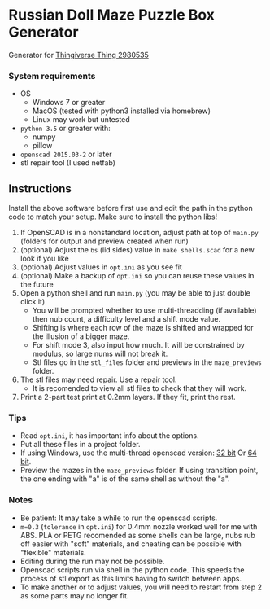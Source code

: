 # Russian Doll Maze Puzzle Box Generator

Generator for [Thingiverse Thing 2980535](https://www.thingiverse.com/thing:2980535)

### System requirements

- OS
  - Windows 7 or greater
  - MacOS (tested with python3 installed via homebrew)
  - Linux may work but untested
- `python 3.5` or greater with:
  - numpy
  - pillow
- `openscad 2015.03-2` or later
- stl repair tool (I used netfab)

## Instructions

Install the above software before first use and edit the path in the python code to match your setup.
Make sure to install the python libs!

1. If OpenSCAD is in a nonstandard location, adjust path at top of `main.py` (folders for output and preview created when run)
2. (optional) Adjust the `bs` (lid sides) value in `make shells.scad` for a new look if you like
3. (optional) Adjust values in `opt.ini` as you see fit
4. (optional) Make a backup of `opt.ini` so you can reuse these values in the future
5. Open a python shell and run `main.py` (you may be able to just double click it)
   - You will be prompted whether to use multi-threadding (if available) then nub count, a difficulty level and a shift mode value.
   - Shifting is where each row of the maze is shifted and wrapped for the illusion of a bigger maze.
   - For shift mode 3, also input how much. It will be constrained by modulus, so large nums will not break it.
   - Stl files go in the `stl_files` folder and previews in the `maze_previews` folder.
6. The stl files may need repair. Use a repair tool.
   - It is recomended to view all stl files to check that they will work.
7. Print a 2-part test print at 0.2mm layers. If they fit, print the rest.

### Tips

- Read `opt.ini`, it has important info about the options.
- Put all these files in a project folder.
- If using Windows, use the multi-thread openscad version: [32 bit](http://files.openscad.org/snapshots/OpenSCAD-2018.05.30-x86-32_multithread-Installer.exe) Or [64 bit](http://files.openscad.org/snapshots/OpenSCAD-2018.05.30-x86-64_multithread-Installer.exe).
- Preview the mazes in the `maze_previews` folder. If using transition point, the one ending with "a" is of the same shell as without the "a".

### Notes

- Be patient: It may take a while to run the openscad scripts.
- `m=0.3` (`tolerance` in `opt.ini`) for 0.4mm nozzle worked well for me with ABS. PLA or PETG recomended as some shells can be large, nubs rub off easier with "soft" materials, and cheating can be possible with "flexible" materials.
- Editing during the run may not be possible.
- Openscad scripts run via shell in the python code. This speeds the process of stl export as this limits having to switch between apps.
- To make another or to adjust values, you will need to restart from step 2 as some parts may no longer fit.
